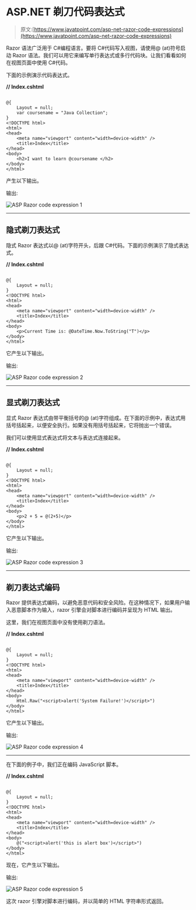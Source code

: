 # ASP.NET 剃刀代码表达式

> 原文:[https://www.javatpoint.com/asp-net-razor-code-expressions](https://www.javatpoint.com/asp-net-razor-code-expressions)

Razor 语法广泛用于 C#编程语言。要将 C#代码写入视图，请使用@ (at)符号启动 Razor 语法。我们可以用它来编写单行表达式或多行代码块。让我们看看如何在视图页面中使用 C#代码。

下面的示例演示代码表达式。

**// Index.cshtml**

```

@{
    Layout = null;
    var coursename = "Java Collection";
}
<!DOCTYPE html> 
<html>
<head>
    <meta name="viewport" content="width=device-width" />
    <title>Index</title>
</head>
<body>
    <h2>I want to learn @coursename </h2>
</body>
</html>

```

产生以下输出。

输出:

![ASP Razor code expression 1](../Images/21cf10aad9a0f81cf25f436e0a3544c4.png)

* * *

## 隐式剃刀表达式

隐式 Razor 表达式以@ (at)字符开头，后跟 C#代码。下面的示例演示了隐式表达式。

**// Index.cshtml**

```

@{
    Layout = null;
}
<!DOCTYPE html>  
<html>
<head>
    <meta name="viewport" content="width=device-width" />
    <title>Index</title>
</head>
<body>
    <p>Current Time is: @DateTime.Now.ToString("T")</p>
</body>
</html>

```

它产生以下输出。

输出:

![ASP Razor code expression 2](../Images/400be72d0ddb7b81504de2f3839c733a.png)

* * *

## 显式剃刀表达式

显式 Razor 表达式由带平衡括号的@ (at)字符组成。在下面的示例中，表达式用括号括起来，以便安全执行。如果没有用括号括起来，它将抛出一个错误。

我们可以使用显式表达式将文本与表达式连接起来。

**// Index.cshtml**

```

@{
    Layout = null;
}
<!DOCTYPE html>  
<html>
<head>
    <meta name="viewport" content="width=device-width" />
    <title>Index</title>
</head>
<body>
    <p>2 + 5 = @(2+5)</p>
</body>
</html>

```

它产生以下输出。

输出:

![ASP Razor code expression 3](../Images/2fa655096ebc9d0a9730b94579c3bf24.png)

* * *

## 剃刀表达式编码

Razor 提供表达式编码，以避免恶意代码和安全风险。在这种情况下，如果用户输入恶意脚本作为输入，razor 引擎会对脚本进行编码并呈现为 HTML 输出。

这里，我们在视图页面中没有使用剃刀语法。

**// Index.cshtml**

```

@{
    Layout = null;
}
<!DOCTYPE html>
<html>
<head>
    <meta name="viewport" content="width=device-width" />
    <title>Index</title>
</head>
<body>
    Html.Raw("<script>alert('System Failure!')</script>")
</body>
</html>

```

它产生以下输出。

输出:

![ASP Razor code expression 4](../Images/65ff5ad670a4293b8bafb1deadc65a6f.png)

* * *

在下面的例子中，我们正在编码 JavaScript 脚本。

**// Index.cshtml**

```

@{
    Layout = null;
}
<!DOCTYPE html>
<html>
<head>
    <meta name="viewport" content="width=device-width" />
    <title>Index</title>
</head>
<body>
    @("<script>alert('this is alert box')</script>")
</body>
</html>

```

现在，它产生以下输出。

输出:

![ASP Razor code expression 5](../Images/04b9c641ed8789d72ff8e7e64a7653bd.png)

这次 razor 引擎对脚本进行编码，并以简单的 HTML 字符串形式返回。